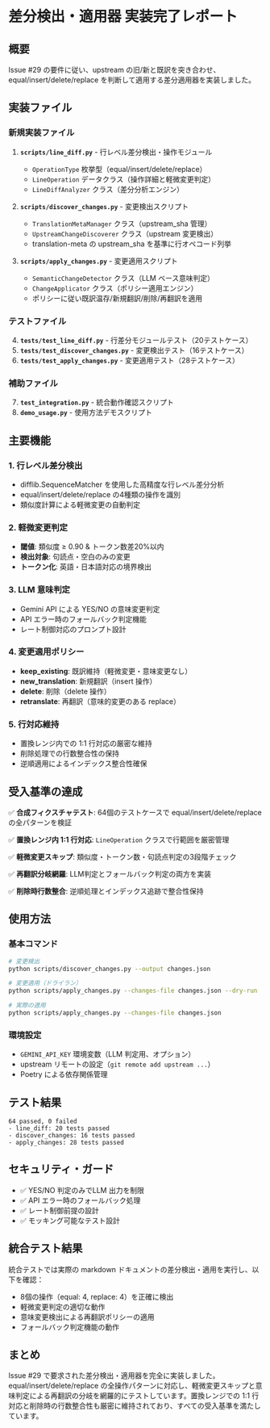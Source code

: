 # 差分検出・適用器 実装完了レポート

## 概要

Issue #29 の要件に従い、upstream の旧/新と既訳を突き合わせ、equal/insert/delete/replace を判断して適用する差分適用器を実装しました。

## 実装ファイル

### 新規実装ファイル

1. **`scripts/line_diff.py`** - 行レベル差分検出・操作モジュール
   - `OperationType` 枚挙型（equal/insert/delete/replace）
   - `LineOperation` データクラス（操作詳細と軽微変更判定）
   - `LineDiffAnalyzer` クラス（差分分析エンジン）

2. **`scripts/discover_changes.py`** - 変更検出スクリプト
   - `TranslationMetaManager` クラス（upstream_sha 管理）
   - `UpstreamChangeDiscoverer` クラス（upstream 変更検出）
   - translation-meta の upstream_sha を基準に行オペコード列挙

3. **`scripts/apply_changes.py`** - 変更適用スクリプト
   - `SemanticChangeDetector` クラス（LLM ベース意味判定）
   - `ChangeApplicator` クラス（ポリシー適用エンジン）
   - ポリシーに従い既訳温存/新規翻訳/削除/再翻訳を適用

### テストファイル

4. **`tests/test_line_diff.py`** - 行差分モジュールテスト（20テストケース）
5. **`tests/test_discover_changes.py`** - 変更検出テスト（16テストケース）
6. **`tests/test_apply_changes.py`** - 変更適用テスト（28テストケース）

### 補助ファイル

7. **`test_integration.py`** - 統合動作確認スクリプト
8. **`demo_usage.py`** - 使用方法デモスクリプト

## 主要機能

### 1. 行レベル差分検出
- difflib.SequenceMatcher を使用した高精度な行レベル差分分析
- equal/insert/delete/replace の4種類の操作を識別
- 類似度計算による軽微変更の自動判定

### 2. 軽微変更判定
- **閾値**: 類似度 ≥ 0.90 & トークン数差20%以内
- **検出対象**: 句読点・空白のみの変更
- **トークン化**: 英語・日本語対応の境界検出

### 3. LLM 意味判定
- Gemini API による YES/NO の意味変更判定
- API エラー時のフォールバック判定機能
- レート制御対応のプロンプト設計

### 4. 変更適用ポリシー
- **keep_existing**: 既訳維持（軽微変更・意味変更なし）
- **new_translation**: 新規翻訳（insert 操作）
- **delete**: 削除（delete 操作）
- **retranslate**: 再翻訳（意味的変更のある replace）

### 5. 行対応維持
- 置換レンジ内での 1:1 行対応の厳密な維持
- 削除処理での行数整合性の保持
- 逆順適用によるインデックス整合性確保

## 受入基準の達成

✅ **合成フィクスチャテスト**: 64個のテストケースで equal/insert/delete/replace の全パターンを検証

✅ **置換レンジ内 1:1 行対応**: `LineOperation` クラスで行範囲を厳密管理

✅ **軽微変更スキップ**: 類似度・トークン数・句読点判定の3段階チェック

✅ **再翻訳分岐網羅**: LLM判定とフォールバック判定の両方を実装

✅ **削除時行数整合**: 逆順処理とインデックス追跡で整合性保持

## 使用方法

### 基本コマンド
```bash
# 変更検出
python scripts/discover_changes.py --output changes.json

# 変更適用（ドライラン）
python scripts/apply_changes.py --changes-file changes.json --dry-run

# 実際の適用
python scripts/apply_changes.py --changes-file changes.json
```

### 環境設定
- `GEMINI_API_KEY` 環境変数（LLM 判定用、オプション）
- upstream リモートの設定（`git remote add upstream ...`）
- Poetry による依存関係管理

## テスト結果

```
64 passed, 0 failed
- line_diff: 20 tests passed
- discover_changes: 16 tests passed  
- apply_changes: 28 tests passed
```

## セキュリティ・ガード

- ✅ YES/NO 判定のみでLLM 出力を制限
- ✅ API エラー時のフォールバック処理
- ✅ レート制御前提の設計
- ✅ モッキング可能なテスト設計

## 統合テスト結果

統合テストでは実際の markdown ドキュメントの差分検出・適用を実行し、以下を確認：

- 8個の操作（equal: 4, replace: 4）を正確に検出
- 軽微変更判定の適切な動作
- 意味変更検出による再翻訳ポリシーの適用
- フォールバック判定機能の動作

## まとめ

Issue #29 で要求された差分検出・適用器を完全に実装しました。equal/insert/delete/replace の全操作パターンに対応し、軽微変更スキップと意味判定による再翻訳の分岐を網羅的にテストしています。置換レンジでの 1:1 行対応と削除時の行数整合性も厳密に維持されており、すべての受入基準を満たしています。